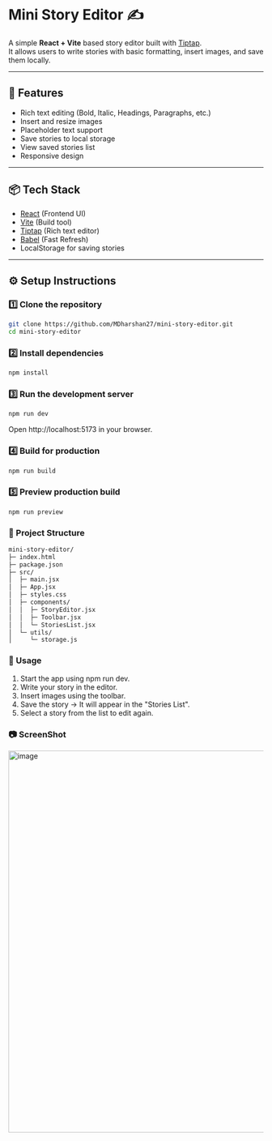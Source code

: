 # Mini Story Editor ✍️

A simple **React + Vite** based story editor built with [Tiptap](https://tiptap.dev/).  
It allows users to write stories with basic formatting, insert images, and save them locally.

---

## 🚀 Features
- Rich text editing (Bold, Italic, Headings, Paragraphs, etc.)
- Insert and resize images
- Placeholder text support
- Save stories to local storage
- View saved stories list
- Responsive design

---

## 📦 Tech Stack
- [React](https://react.dev/) (Frontend UI)
- [Vite](https://vitejs.dev/) (Build tool)
- [Tiptap](https://tiptap.dev/) (Rich text editor)
- [Babel](https://babeljs.io/) (Fast Refresh)
- LocalStorage for saving stories

---

## ⚙️ Setup Instructions

### 1️⃣ Clone the repository
```bash
git clone https://github.com/MDharshan27/mini-story-editor.git
cd mini-story-editor
```

### 2️⃣ Install dependencies
```bash
npm install
```

### 3️⃣ Run the development server
```bash
npm run dev
```
Open http://localhost:5173 in your browser.

### 4️⃣ Build for production
```bash
npm run build
```

### 5️⃣ Preview production build
```bash
npm run preview
```

### 📂 Project Structure
```bash
mini-story-editor/
├─ index.html
├─ package.json
├─ src/
│  ├─ main.jsx
│  ├─ App.jsx
│  ├─ styles.css
│  ├─ components/
│  │  ├─ StoryEditor.jsx
│  │  ├─ Toolbar.jsx
│  │  └─ StoriesList.jsx
│  └─ utils/
│     └─ storage.js
```

### 📝 Usage
1. Start the app using npm run dev.
2. Write your story in the editor.
3. Insert images using the toolbar.
4. Save the story → It will appear in the "Stories List".
5. Select a story from the list to edit again.

### 📷 ScreenShot
<img width="1362" height="754" alt="image" src="https://github.com/user-attachments/assets/84df6ca6-de8e-4d2c-8b87-62291e65f394" />

